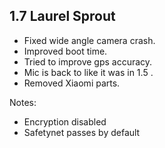 ## 1.7 Laurel Sprout

- Fixed wide angle camera crash.
- Improved boot time.
- Tried to improve gps accuracy.
- Mic is back to like it was in 1.5 .
- Removed Xiaomi parts.

Notes:
- Encryption disabled
- Safetynet passes by default



